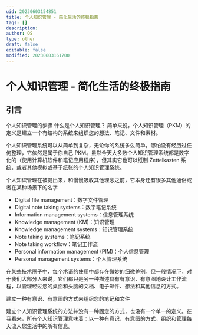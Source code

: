 ```yaml
---
uid: 20230603154851
title: 个人知识管理 - 简化生活的终极指南
tags: []
description: 
author: OS
type: other
draft: false
editable: false
modified: 20230603161700
---
```


# 个人知识管理 - 简化生活的终极指南

## 引言

个人知识管理的步骤 什么是个人知识管理？ 简单来说，个人知识管理（PKM）的定义是建立一个有结构的系统来组织您的想法、笔记、文件和素材。

个人知识管理系统可以从简单到复杂，无论你的系统多么简单，哪怕没有经历过任何整理，它依然是属于你自己 PKM。虽然今天大多数个人知识管理系统都是数字化的（使用计算机软件和笔记应用程序），但其实它也可以纸制 Zettelkasten 系统，或者其他模拟或基于纸张的个人知识管理系统。

个人知识管理在被提出来，和慢慢吸收其他理念之前，它本身还有很多其他通俗或者在某种场景下的名字

- Digital file management：数字文件管理
- Digital note taking systems：数字笔记系统
- Information management systems：信息管理系统
- Knowledge management (KM)：知识管理
- Knowledge management systems：知识管理系统
- Note taking systems：笔记系统
- Note taking workflow：笔记工作流
- Personal information management (PIM)：个人信息管理
- Personal management systems：个人管理系统

在某些技术圈子中，每个术语的使用中都存在微妙的细微差别。但一般情况下，对于我们大部分人来说，它们都只是另一种描述具有有意识、有意图地设计工作流程，以管理经过您的桌面和头脑的文档、电子邮件、想法和其他信息的方式。

建立一种有意识、有意图的方式来组织您的笔记和文件

建立个人知识管理系统的方法并没有一种固定的方式，也没有一个单一的定义。在我看来，所有个人知识管理意味着：以一种有意识、有意图的方式，组织和管理每天流入您生活中的所有信息。
